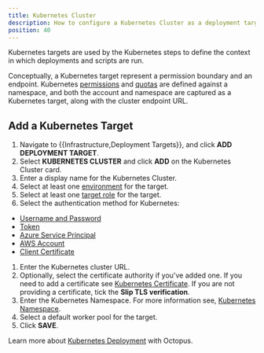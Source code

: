 ```yaml
---
title: Kubernetes Cluster
description: How to configure a Kubernetes Cluster as a deployment target in Octopus
position: 40
---
```

Kubernetes targets are used by the Kubernetes steps to define the context in which deployments and scripts are run.

Conceptually, a Kubernetes target represent a permission boundary and an endpoint. Kubernetes [permissions](http://g.octopushq.com/KubernetesRBAC) and [quotas](http://g.octopushq.com/KubernetesQuotas) are defined against a namespace, and both the account and namespace are captured as a Kubernetes target, along with the cluster endpoint URL.

## Add a Kubernetes Target

1. Navigate to {{Infrastructure,Deployment Targets}}, and click **ADD DEPLOYMENT TARGET**.
1. Select **KUBERNETES CLUSTER** and click **ADD** on the Kubernetes Cluster card.
1. Enter a display name for the Kubernetes Cluster.
1. Select at least one [environment](/docs/infrastructure/environments/index.md) for the target.
1. Select at least one [target role](/docs/infrastructure/deployment-targets/target-roles/index.md) for the target.
1. Select the authentication method for Kubernetes:
  - [Username and Password](/docs/infrastructure/accounts/username-and-password.md)
  - [Token](/docs/infrastructure/accounts/tokens.md)
  - [Azure Service Principal](/docs/infrastructure/accounts/azure/index.md#azure-service-principal)
  - [AWS Account](/docs/infrastructure/accounts/aws/index.md)
  - [Client Certificate](/docs/deployment-examples/kubernetes-deployments/kubernetes-target/index.md#certificates)
1. Enter the Kubernetes cluster URL.
1. Optionally, select the certificate authority if you've added one. If you need to add a certificate see [Kubernetes Certificate](/docs/deployment-examples/kubernetes-deployments/kubernetes-target/index.md#kubernetes-certificate). If you are not providing a certificate, tick the **Slip TLS verification**.
1. Enter the Kubernetes Namespace. For more information see, [Kubernetes Namespace](/docs/deployment-examples/kubernetes-deployments/kubernetes-target/index.md#kubernetes-namespaces).
1. Select a default worker pool for the target.
1. Click **SAVE**.

Learn more about [Kubernetes Deployment](/docs/deployment-examples/kubernetes-deployments/index.md) with Octopus.
